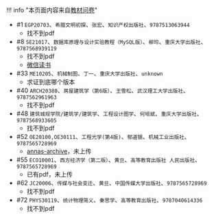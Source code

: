 !!! info "本页面内容来自[教材问卷](https://forms.office.com/Pages/ResponsePage.aspx?id=DQSIkWdsW0yxEjajBLZtrQAAAAAAAAAAAAMAAA7OwxpURDVXS1VKQTZSVlpXRFNUNUpRNEw2WVA2SS4u)"

- #1 `EGP20703`、`希腊文明初探`、`张宏`、`知识产权出版社`、`9787513063944`
    - 找不到pdf
- #8 `SE21017`、`数据库原理与设计实验教程（MySQL版）`、`柳玲`、`重庆大学出版社`、`9787568939119`
    - 找不到pdf
    - [微信读书](https://weread.qq.com/web/bookDetail/3f232380813ab8b11g0167fc)
- #33 `ME10205`、`机械制图`、`丁一`、`重庆大学出版社`、`unknown`
    - 求证到底哪个版本
- #40 `ARCH20380`、`房屋建筑学（第6版）`、`王雪松`、`武汉理工大学出版社`、`9787562961963`
    - 找不到pdf
- #48 `建筑城规学院/建筑学/建筑学`、`工程设计图学`、`何培斌`、`重庆大学出版社`、`9787568933605`
    - 找不到pdf
- #52 `OE20100,OE30111`、`工程光学(第4版)`、`郁道银`、`机械工业出版社`、`9787565728969`
    - [annas-archive](https://zh.annas-archive.org/md5/c1d4e9dfbec2dea7442b3f41c707312c)，未上传
- #55 `ECO10001`、`西方经济学（第二版）`、`黄旦`、`高等教育出版社 人民出版社`、`9787565728969`
    - 已有pdf，未上传
- #62 `JC20006`、`传媒与社会变迁`、`黄旦`、`中国传媒大学出版社`、`9787565728969`
    - 找不到pdf
- #72 `PHYS30119`、`统计物理简义`、`秦思学`、`高等教育出版社`、`9787040614336`
    - 找不到pdf